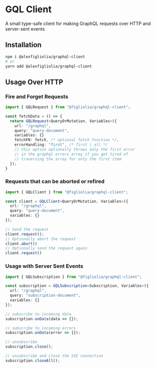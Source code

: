# GQL Client
A small type-safe client for making GraphQL requests over HTTP and server-sent events

## Installation
```bash
npm i @alexfigliolia/graphql-client
# or
yarn add @alexfigliolia/graphql-client
```

## Usage Over HTTP
### Fire and Forget Requests
```typescript
import { GQLRequest } from "@figliolia/graphql-client";

const fetchData = () => {
  return GQLRequest<QueryOrMutation, Variables>({
    url: "/graphql",
    query: "query-document",
    variables: {}
    fetchFN: fetch, /* optional fetch function */,
    errorHandling: "first", /* first | all */
    // this option optionally throws only the first error 
    // in the graphql errors array if you get tired of 
    // traversing the array for only the first item 
  });
}
```

### Requests that can be aborted or refired
```typescript
import { GQLClient } from "@figliolia/graphql-client";

const client = GQLClient<QueryOrMutation, Variables>({
  url: "/graphql",
  query: "query-document",
  variables: {}
});

// Send the request
client.request();
// Optionally abort the request
client.abort()
// Optionally send the request again
client.request()
```

### Usage with Server Sent Events
```typescript
import { GQLSubscription } from "@figliolia/graphql-client";

const subscription = GQLSubscription<Subscription, Variables>({
  url: "/graphql",
  query: "subscription-document",
  variables: {}
});

// subscribe to incoming data
subscription.onData(data => {});

// subscribe to incoming errors
subscription.onData(error => {});

// unsubscribe 
subscription.close();

// unsubscribe and close the SSE connection 
subscription.closeAll();
```